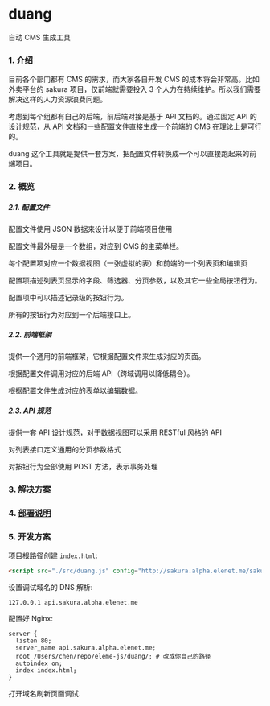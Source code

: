# duang

自动 CMS 生成工具

### 1. 介绍

目前各个部门都有 CMS 的需求，而大家各自开发 CMS 的成本将会非常高。比如外卖平台的 sakura 项目，仅前端就需要投入 3 个人力在持续维护。所以我们需要解决这样的人力资源浪费问题。

考虑到每个组都有自己的后端，前后端对接是基于 API 文档的。通过固定 API 的设计规范，从 API 文档和一些配置文件直接生成一个前端的 CMS 在理论上是可行的。

duang 这个工具就是提供一套方案，把配置文件转换成一个可以直接跑起来的前端项目。


### 2. 概览

##### 2.1. 配置文件

配置文件使用 JSON 数据来设计以便于前端项目使用

配置文件最外层是一个数组，对应到 CMS 的主菜单栏。

每个配置项对应一个数据视图（一张虚拟的表）和前端的一个列表页和编辑页

配置项描述列表页显示的字段、筛选器、分页参数，以及其它一些全局按钮行为。

配置项中可以描述记录级的按钮行为。

所有的按钮行为对应到一个后端接口上。


##### 2.2. 前端框架

提供一个通用的前端框架，它根据配置文件来生成对应的页面。

根据配置文件调用对应的后端 API（跨域调用以降低耦合）。

根据配置文件生成对应的表单以编辑数据。


##### 2.3. API 规范

提供一套 API 设计规范，对于数据视图可以采用 RESTful 风格的 API

对列表接口定义通用的分页参数格式

对按钮行为全部使用 POST 方法，表示事务处理


### 3. [解决方案](docs/solutions.md)

### 4. [部署说明](docs/deploy-manual.md)

### 5. 开发方案

项目根路径创建 `index.html`:

```html
<script src="./src/duang.js" config="http://sakura.alpha.elenet.me/sakura/duang.json"></script>=>>
```

设置调试域名的 DNS 解析:

```
127.0.0.1 api.sakura.alpha.elenet.me
```

配置好 Nginx:

```nginx
server {
  listen 80;
  server_name api.sakura.alpha.elenet.me;
  root /Users/chen/repo/eleme-js/duang/; # 改成你自己的路径
  autoindex on;
  index index.html;
}
```

打开域名刷新页面调试.

